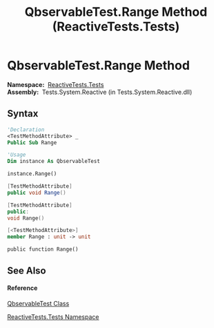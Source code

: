 ﻿---
title: QbservableTest.Range Method  (ReactiveTests.Tests)
TOCTitle: Range Method
ms:assetid: M:ReactiveTests.Tests.QbservableTest.Range
ms:mtpsurl: https://msdn.microsoft.com/en-us/library/reactivetests.tests.qbservabletest.range(v=VS.103)
ms:contentKeyID: 36619506
ms.date: 06/28/2011
mtps_version: v=VS.103
f1_keywords:
- ReactiveTests.Tests.QbservableTest.Range
dev_langs:
- CSharp
- JScript
- VB
- FSharp
- c++
---

# QbservableTest.Range Method

**Namespace:**  [ReactiveTests.Tests](hh289046\(v=vs.103\).md)  
**Assembly:**  Tests.System.Reactive (in Tests.System.Reactive.dll)

## Syntax

``` vb
'Declaration
<TestMethodAttribute> _
Public Sub Range
```

``` vb
'Usage
Dim instance As QbservableTest

instance.Range()
```

``` csharp
[TestMethodAttribute]
public void Range()
```

``` c++
[TestMethodAttribute]
public:
void Range()
```

``` fsharp
[<TestMethodAttribute>]
member Range : unit -> unit 
```

``` jscript
public function Range()
```

## See Also

#### Reference

[QbservableTest Class](hh315250\(v=vs.103\).md)

[ReactiveTests.Tests Namespace](hh289046\(v=vs.103\).md)

